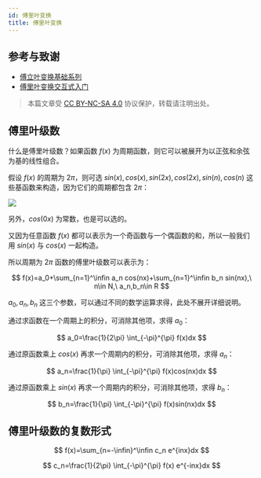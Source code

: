 ```yaml
---
id: 傅里叶变换
title: 傅里叶变换
---
```


## 参考与致谢

- [傅立叶变换基础系列](https://www.youtube.com/playlist?list=PLEUKC88yR4_al2oa2LF0SKS2RPpxmWg3n)
- [傅里叶变换交互式入门](https://www.jezzamon.com/fourier/zh-cn.html)

> 本篇文章受 [CC BY-NC-SA 4.0](https://creativecommons.org/licenses/by/4.0/deed.zh) 协议保护，转载请注明出处。


## 傅里叶级数

什么是傅里叶级数？如果函数 $f(x)$ 为周期函数，则它可以被展开为以正弦和余弦为基的线性组合。

假设 $f(x)$ 的周期为 $2\pi$，则可选 $sin(x),cos(x),sin(2x),cos(2x),sin(n),cos(n)$ 这些基函数来构造，因为它们的周期都包含 $2\pi$：

![](https://wiki-media-1253965369.cos.ap-guangzhou.myqcloud.com/img/20220719215900.png)

另外，$cos(0x)$ 为常数，也是可以选的。

又因为任意函数 $f(x)$ 都可以表示为一个奇函数与一个偶函数的和，所以一般我们用 $sin(x)$ 与 $cos(x)$ 一起构造。

所以周期为 $2\pi$ 函数的傅里叶级数可以表示为：

$$
f(x)=a_0+\sum_{n=1}^\infin a_n cos(nx)+\sum_{n=1}^\infin b_n sin(nx),\ n\in N,\ a_n,b_n\in R
$$

$a_0,a_n,b_n$ 这三个参数，可以通过不同的数学运算求得，此处不展开详细说明。

通过求函数在一个周期上的积分，可消除其他项，求得 $a_0$：

$$
a_0=\frac{1}{2\pi} \int_{-\pi}^{\pi} f(x)dx
$$

通过原函数乘上 $cos(x)$ 再求一个周期内的积分，可消除其他项，求得 $a_n$：

$$
a_n=\frac{1}{\pi} \int_{-\pi}^{\pi} f(x)cos(nx)dx
$$

通过原函数乘上 $sin(x)$ 再求一个周期内的积分，可消除其他项，求得 $b_n$：

$$
b_n=\frac{1}{\pi} \int_{-\pi}^{\pi} f(x)sin(nx)dx
$$

## 傅里叶级数的复数形式

$$
f(x)=\sum_{n=-\infin}^\infin c_n e^{inx}dx
$$

$$
c_n=\frac{1}{2\pi} \int_{-\pi}^{\pi} f(x)  e^{-inx}dx
$$

